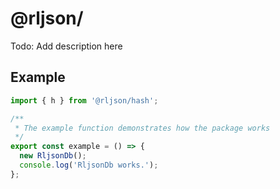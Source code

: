 # @rljson/

Todo: Add description here

## Example

```typescript
import { h } from '@rljson/hash';

/**
 * The example function demonstrates how the package works
 */
export const example = () => {
  new RljsonDb();
  console.log('RljsonDb works.');
};

```
